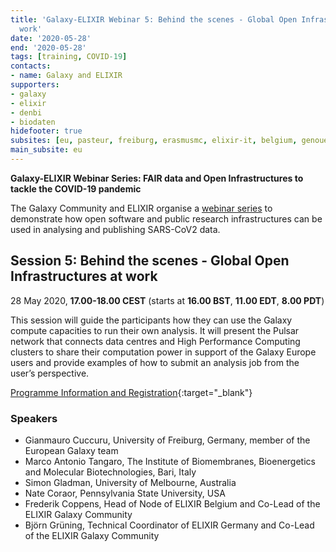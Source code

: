 ```yaml
---
title: 'Galaxy-ELIXIR Webinar 5: Behind the scenes - Global Open Infrastructures at
  work'
date: '2020-05-28'
end: '2020-05-28'
tags: [training, COVID-19]
contacts:
- name: Galaxy and ELIXIR
supporters:
- galaxy
- elixir
- denbi
- biodaten
hidefooter: true
subsites: [eu, pasteur, freiburg, erasmusmc, elixir-it, belgium, genouest]
main_subsite: eu
---
```


**Galaxy-ELIXIR Webinar Series: FAIR data and Open Infrastructures to tackle the COVID-19 pandemic**

The Galaxy Community and ELIXIR organise a [webinar series](https://elixir-europe.org/events/webinar-galaxy-elixir-covid19) to demonstrate how open software and public research infrastructures can be used in analysing and publishing SARS-CoV2 data.

## Session 5: Behind the scenes - Global Open Infrastructures at work 

28 May 2020, **17.00-18.00 CEST** (starts at **16.00 BST**, **11.00 EDT**, **8.00 PDT**)

This session will guide the participants how they can use the Galaxy compute capacities to run their own analysis. It will present the Pulsar network that connects data centres and High Performance Computing clusters to share their computation power in support of the Galaxy Europe users and provide examples of how to submit an analysis job from the user’s perspective.


[Programme Information and Registration](https://elixir-europe.org/events/webinar-galaxy-elixir-covid19){:target="_blank"}

### Speakers

- Gianmauro Cuccuru, University of Freiburg, Germany, member of the European Galaxy team
- Marco Antonio Tangaro, The Institute of Biomembranes, Bioenergetics and Molecular Biotechnologies, Bari, Italy
- Simon Gladman, University of Melbourne, Australia
- Nate Coraor, Pennsylvania State University, USA
- Frederik Coppens,  Head of Node of ELIXIR Belgium and Co-Lead of the ELIXIR Galaxy Community
- Björn Grüning, Technical Coordinator of ELIXIR Germany and Co-Lead of the ELIXIR Galaxy Community

